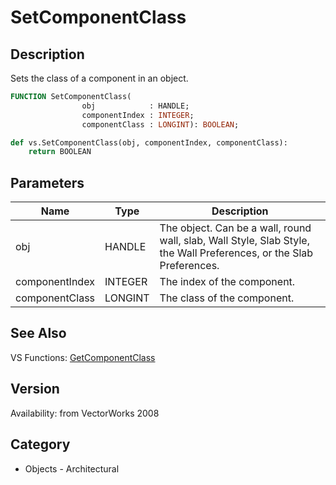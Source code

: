# SetComponentClass

## Description
Sets the class of a component in an object.

```pascal
FUNCTION SetComponentClass(
				obj            : HANDLE;
				componentIndex : INTEGER;
				componentClass : LONGINT): BOOLEAN;
```

```python
def vs.SetComponentClass(obj, componentIndex, componentClass):
    return BOOLEAN
```

## Parameters
|Name|Type|Description|
|---|---|---|
|obj|HANDLE|The object. Can be a wall, round wall, slab, Wall Style, Slab Style, the Wall Preferences, or the Slab Preferences.|
|componentIndex|INTEGER|The index of the component.|
|componentClass|LONGINT|The class of the component.|

## See Also
VS Functions:
[GetComponentClass](GetComponentClass.md)

## Version
Availability: from VectorWorks 2008

## Category
* Objects - Architectural

